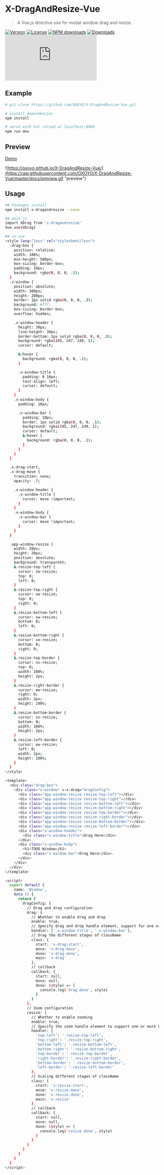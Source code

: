 # X-DragAndResize-Vue

> A Vue.js directive use for modal window drag and resize.

[![Version](https://img.shields.io/npm/v/x-dragandresize.svg)](https://www.npmjs.com/package/x-dragandresize)
[![License](https://img.shields.io/npm/l/x-dragandresize.svg)](https://www.npmjs.com/package/x-dragandresize)
[![NPM downloads](http://img.shields.io/npm/dm/x-dragandresize.svg?style=flat-square)](https://npmjs.org/package/x-dragandresize)
[![Downloads](https://img.shields.io/npm/dt/x-dragandresize.svg)](https://www.npmjs.com/package/x-dragandresize)
![JS gzip size](http://img.badgesize.io/https://unpkg.com/x-dragandresize/dist/XDrag.js?compression=gzip&label=gzip%20size:%20JS&style=flat-square)

## Example

``` bash
# git clone https://github.com/OXOYO/X-DragAndResize-Vue.git

# install dependencies
npm install

# serve with hot reload at localhost:8080
npm run dev
```


## Preview
[Demo](https://oxoyo.github.io/X-DragAndResize-Vue/)

![https://oxoyo.github.io/X-DragAndResize-Vue/](https://raw.githubusercontent.com/OXOYO/X-DragAndResize-Vue/master/docs/preview.gif "preview")

## Usage

```bash
## Packages install
npm install x-dragandresize --save

## main.js
import XDrag from 'x-dragandresize'
Vue.use(XDrag)

## xx.vue
<style lang="less" rel="stylesheet/less">
  .drag-box {
    position: relative;
    width: 100%;
    min-height: 500px;
    box-sizing: border-box;
    padding: 10px;
    background: rgba(0, 0, 0, .1);
  }
  .x-window {
    position: absolute;
    width: 300px;
    height: 200px;
    border: 1px solid rgba(0, 0, 0, .3);
    background: #fff;
    box-sizing: border-box;
    overflow: hidden;

    .x-window-header {
      height: 30px;
      line-height: 30px;
      border-bottom: 1px solid rgba(0, 0, 0, .3);
      background: rgba(245, 247, 249, 1);
      cursor: default;

      &:hover {
        background: rgba(0, 0, 0, .1);
      }

      .x-window-title {
        padding: 0 10px;
        text-align: left;
        cursor: default;
      }
    }
    .x-window-body {
      padding: 10px;

      .x-window-bar {
        padding: 10px;
        border: 1px solid rgba(0, 0, 0, .1);
        background: rgba(245, 247, 249, 1);
        cursor: default;
        &:hover {
          background: rgba(0, 0, 0, .1);
        }
      }
    }
  }

  .x-drag-start,
  .x-drag-move {
    transition: none;
    opacity: .7;

    .x-window-header {
      .x-window-title {
        cursor: move !important;
      }
    }
    .x-window-body {
      .x-window-bar {
        cursor: move !important;
      }
    }
  }

  .app-window-resize {
    width: 20px;
    height: 20px;
    position: absolute;
    background: transparent;
    &.resize-top-left {
      cursor: nw-resize;
      top: 0;
      left: 0;
    }
    &.resize-top-right {
      cursor: ne-resize;
      top: 0;
      right: 0;
    }
    &.resize-bottom-left {
      cursor: sw-resize;
      bottom: 0;
      left: 0;
    }
    &.resize-bottom-right {
      cursor: se-resize;
      bottom: 0;
      right: 0;
    }
    &.resize-top-border {
      cursor: ns-resize;
      top: 0;
      width: 100%;
      height: 2px;
    }
    &.resize-right-border {
      cursor: ew-resize;
      right: 0;
      width: 2px;
      height: 100%;
    }
    &.resize-bottom-border {
      cursor: ns-resize;
      bottom: 0;
      width: 100%;
      height: 2px;
    }
    &.resize-left-border {
      cursor: ew-resize;
      left: 0;
      width: 2px;
      height: 100%;
    }
  }
</style>

<template>
  <div class="drag-box">
    <div class="x-window" v-x-drag="dragConfig">
      <div class="app-window-resize resize-top-left"></div>
      <div class="app-window-resize resize-top-right"></div>
      <div class="app-window-resize resize-bottom-left"></div>
      <div class="app-window-resize resize-bottom-right"></div>
      <div class="app-window-resize resize-top-border"></div>
      <div class="app-window-resize resize-right-border"></div>
      <div class="app-window-resize resize-bottom-border"></div>
      <div class="app-window-resize resize-left-border"></div>
      <div class="x-window-header">
        <div class="x-window-title">Drag Here</div>
      </div>
      <div class="x-window-body">
        <h1>TODO Window</h1>
        <div class="x-window-bar">Drag Here</div>.
      </div>
    </div>
  </div>
</template>

<script>
  export default {
    name: 'Window',
    data () {
      return {
        dragConfig: {
          // Drag and drop configuration
          drag: {
            // Whether to enable drag and drop
            enable: true,
            // Specify drag and drop handle element, support for one or more handles
            handler: ['.x-window-title', '.x-window-bar'],
            // Drag the different stages of className
            class: {
              start: 'x-drag-start',
              move: 'x-drag-move',
              done: 'x-drag-done',
              main: 'x-drag'
            },
            // callback
            callback: {
              start: null,
              move: null,
              done: (style) => {
                console.log('drag done', style)
              }
            }
          },
          // Zoom configuration
          resize: {
            // Whether to enable zooming
            enable: true,
            // Specify the zoom handle element to support one or more handles
            handler: {
              'top-left': '.resize-top-left',
              'top-right': '.resize-top-right',
              'bottom-left': '.resize-bottom-left',
              'bottom-right': '.resize-bottom-right',
              'top-border': '.resize-top-border',
              'right-border': '.resize-right-border',
              'bottom-border': '.resize-bottom-border',
              'left-border': '.resize-left-border'
            },
            // Scaling different stages of className
            class: {
              start: 'x-resize-start',
              move: 'x-resize-move',
              done: 'x-resize-done',
              main: 'x-resize'
            },
            // callback
            callback: {
              start: null,
              move: null,
              done: (style) => {
                console.log('resize done', style)
              }
            }
          }
        }
      }
    }
  }
</script>
```

